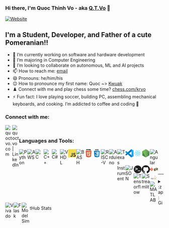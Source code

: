 ### Hi there, I'm Quoc Thinh Vo - aka [Q.T.Vo](https://quoctvo.com) 👋

[![Website](https://img.shields.io/website?label=QuocTVo.com&style=for-the-badge&url=https%3A%2F%2Fquoctvo.com)](https://quoctvo.com)

## I'm a Student, Developer, and Father of a cute Pomeranian!!

- 🔭 I’m currently working on software and hardware development
- 🌱 I’m majoring in Computer Engineering
- 👯 I’m looking to collaborate on autonomous, ML and AI projects
- 📫 How to reach me: [email](mailto:contact@quoctvo.com)
- 😄 Pronouns: he/him/his
- 😉 How to pronounce my first name: Quoc ~> [Kwuak](https://www.howtopronounce.com/quoc/5104800)
- ♟️   Connect with me and play chess some time? [chess.com/krvo](https://www.chess.com/member/qtvo)
- ⚡ Fun fact: I love playing soccer, building PC, assembling mechanical keyboards, and cooking. I’m addicted to coffee and coding 🥰

### Connect with me:

[<img align="left" alt="quoctvo.com" width="22px" src="https://user-images.githubusercontent.com/72519491/135137364-e0aff4fe-e622-4a0f-b0c2-98f4f7446009.png" />][website]
[<img align="left" alt="quoctvo | LinkedIn" width="22px" src="https://user-images.githubusercontent.com/72519491/135136842-2dc4f2a3-f91d-4e20-9578-c1457fa65007.png" />][linkedin]

<br />

### Languages and Tools:

<img align="left" alt="Python" width="26px" src="https://user-images.githubusercontent.com/72519491/135126715-2762c4f9-1800-457a-a7f8-97cbe7f420eb.png" />
<img align="left" alt="AWS" width="26px" src="https://user-images.githubusercontent.com/72519491/135134027-9b716515-71df-428b-9612-b0c24e60bac3.png" />
<img align="left" alt="C" width="26px" src="https://user-images.githubusercontent.com/72519491/135127000-8b4c5cfa-2656-49f7-9d24-1637d0d807f2.png" />
<img align="left" alt="C++" width="26px" src="https://user-images.githubusercontent.com/72519491/135130011-bf05b328-4d7c-4bc8-b6e9-f7ee9d7bd4a6.png" />
<img align="left" alt="C#" width="26px" src="https://user-images.githubusercontent.com/72519491/135131569-3074f508-04a6-4a0b-a830-bcf46a7275b9.png" />
<img align="left" alt="VHDL" width="26px" src="https://user-images.githubusercontent.com/72519491/135129826-26f207ea-5439-4cd7-8684-b78c55a4af92.png" />
<img align="left" alt="JavaScript" width="26px" src="https://raw.githubusercontent.com/github/explore/80688e429a7d4ef2fca1e82350fe8e3517d3494d/topics/javascript/javascript.png" />
<img align="left" alt="BASH" width="26px" src="https://user-images.githubusercontent.com/72519491/135131775-3b2d0483-071e-4450-8acd-a57bd1ad194e.png" />
<img align="left" alt="HTML5" width="26px" src="https://raw.githubusercontent.com/github/explore/80688e429a7d4ef2fca1e82350fe8e3517d3494d/topics/html/html.png" />
<img align="left" alt="CSS3" width="26px" src="https://raw.githubusercontent.com/github/explore/80688e429a7d4ef2fca1e82350fe8e3517d3494d/topics/css/css.png" />
<img align="left" alt="RISC-V" width="26px" src="https://user-images.githubusercontent.com/72519491/135130420-4d88bc2c-43f9-45d6-9790-aa925067ff74.png" />
<img align="left" alt="Arduino" width="26px" src="https://user-images.githubusercontent.com/72519491/135131839-38f7e848-5636-4d8b-b13d-74c88f45361b.png" />
<img align="left" alt="Texas Instrument" width="26px" src="https://user-images.githubusercontent.com/72519491/135132177-cc5c68b6-faf4-4917-9534-efb52ade1f6f.png" />
<img align="left" alt="Visual Studio Code" width="26px" src="https://raw.githubusercontent.com/github/explore/80688e429a7d4ef2fca1e82350fe8e3517d3494d/topics/visual-studio-code/visual-studio-code.png" />
<img align="left" alt="React" width="26px" src="https://raw.githubusercontent.com/github/explore/80688e429a7d4ef2fca1e82350fe8e3517d3494d/topics/react/react.png" />
<img align="left" alt="Node.js" width="26px" src="https://raw.githubusercontent.com/github/explore/80688e429a7d4ef2fca1e82350fe8e3517d3494d/topics/nodejs/nodejs.png" />
<img align="left" alt="Angular" width="26px" src="https://user-images.githubusercontent.com/72519491/135130806-bcf94b85-d1b3-4046-987e-38630813fb15.png" />


<br /><br />

<img align="left" alt="JSON" width="26px" src="https://user-images.githubusercontent.com/72519491/135134995-a73a723d-fb36-409f-a160-cdad79649b0d.png" />
<img align="left" alt="Terminal" width="26px" src="https://raw.githubusercontent.com/github/explore/80688e429a7d4ef2fca1e82350fe8e3517d3494d/topics/terminal/terminal.png" />
<img align="left" alt="GitHub" width="26px" src="https://raw.githubusercontent.com/github/explore/78df643247d429f6cc873026c0622819ad797942/topics/github/github.png" />
<img align="left" alt="Git" width="26px" src="https://raw.githubusercontent.com/github/explore/80688e429a7d4ef2fca1e82350fe8e3517d3494d/topics/git/git.png" />
<img align="left" alt="Tensorflow" width="26px" src="https://user-images.githubusercontent.com/72519491/135135992-5c21e9d3-aad4-4009-acc3-c31203721ceb.png" />
<img align="left" alt="Streamlit" width="26px" src="https://user-images.githubusercontent.com/72519491/135136044-a9be41ac-eaba-4026-ab02-eab78219253d.png" />
<img align="left" alt="MySQL" width="26px" src="https://raw.githubusercontent.com/github/explore/80688e429a7d4ef2fca1e82350fe8e3517d3494d/topics/mysql/mysql.png" />
<img align="left" alt="MATLAB" width="26px" src="https://user-images.githubusercontent.com/72519491/135136111-9f572c48-ece6-44d5-abe3-c6666e99a76d.png" />
<img align="left" alt="Vivado" width="26px" src="https://user-images.githubusercontent.com/72519491/135136387-b02e6081-44fe-4e14-b9e7-3d76cbaf097e.png" />
<img align="left" alt="Flask" width="26px" src="https://user-images.githubusercontent.com/72519491/135131046-00185448-55e5-4132-85cc-7b53ec2bf50f.png" />
<img align="left" alt="ModelSim" width="26px" src="https://user-images.githubusercontent.com/72519491/135132336-5cbba288-4db3-4b0d-82bb-828b7d779236.png" />

<br />

---


<details>
  <summary>:zap: GitHub Stats</summary>

  <img align="left" alt="qtvo93's GitHub Stats" src="https://github-readme-stats.vercel.app/api?username=qtvo93&show_icons=true&hide_border=true" />

</details>


[website]: https://quoctvo.com
[linkedin]: https://www.linkedin.com/in/qtvo93/

